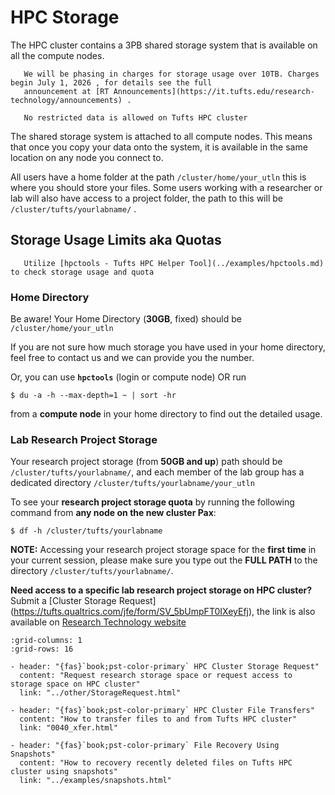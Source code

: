 # HPC Storage

The HPC cluster contains a 3PB shared storage system that is available on all the compute nodes.

```{important}
   We will be phasing in charges for storage usage over 10TB. Charges begin July 1, 2026 , for details see the full 
   announcement at [RT Announcements](https://it.tufts.edu/research-technology/announcements) .
```

```{important}
   No restricted data is allowed on Tufts HPC cluster
```

The shared storage system is attached to all compute nodes.  This means that once you copy your data onto the system, it is available in the same location on any node you connect to.  

All users have a home folder at the path `/cluster/home/your_utln` this is where you should store your files.  Some users working with a researcher or lab will also
have access to a project folder, the path to this will be `/cluster/tufts/yourlabname/` .


## Storage Usage Limits aka Quotas

```{hint}
   Utilize [hpctools - Tufts HPC Helper Tool](../examples/hpctools.md) to check storage usage and quota
```
### Home Directory

Be aware! Your Home Directory (**30GB**, fixed) should be `/cluster/home/your_utln`

If you are not sure how much storage you have used in your home directory, feel free to contact us and we can provide you the number. 

Or, you can use **`hpctools`** (login or compute node) OR run

```
$ du -a -h --max-depth=1 ~ | sort -hr
```

from a **compute node** in your home directory to find out the detailed usage. 

### Lab Research Project Storage

Your research project storage (from **50GB and up**) path should be `/cluster/tufts/yourlabname/`, and each member of the lab group has a dedicated directory `/cluster/tufts/yourlabname/your_utln`

To see your **research project storage quota** by running the following command from **any node on the new cluster Pax**:

```
$ df -h /cluster/tufts/yourlabname
```

**NOTE:** Accessing your research project storage space for the __first time__ in your current session, please make sure you type out the __FULL PATH__ to the directory `/cluster/tufts/yourlabname/`.

**Need access to a specific lab research project storage on HPC cluster?** Submit a [Cluster Storage Request]
(https://tufts.qualtrics.com/jfe/form/SV_5bUmpFT0IXeyEfj), the link is also available on [Research Technology website](https://it.tufts.edu/high-performance-computing) 




```{gallery-grid}
:grid-columns: 1
:grid-rows: 16

- header: "{fas}`book;pst-color-primary` HPC Cluster Storage Request"
  content: "Request research storage space or request access to storage space on HPC cluster"
  link: "../other/StorageRequest.html"

- header: "{fas}`book;pst-color-primary` HPC Cluster File Transfers"
  content: "How to transfer files to and from Tufts HPC cluster"
  link: "0040_xfer.html"

- header: "{fas}`book;pst-color-primary` File Recovery Using Snapshots"
  content: "How to recovery recently deleted files on Tufts HPC cluster using snapshots"
  link: "../examples/snapshots.html"

```



